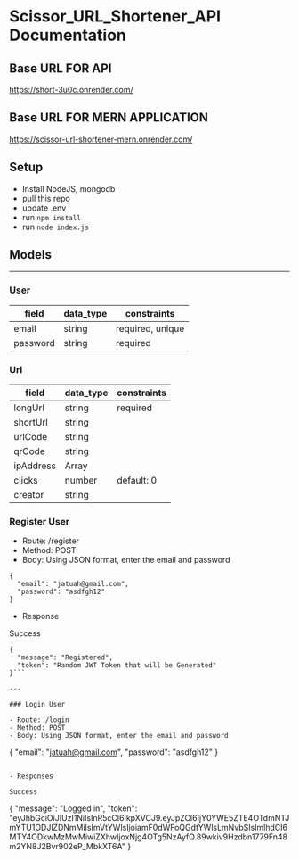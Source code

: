 # Scissor_URL_Shortener_API Documentation

## Base URL FOR API

https://short-3u0c.onrender.com/

## Base URL FOR MERN APPLICATION

https://scissor-url-shortener-mern.onrender.com/

## Setup

- Install NodeJS, mongodb
- pull this repo
- update .env
- run `npm install`
- run `node index.js`

## Models

---

### User

| field    | data_type | constraints      |
| -------- | --------- | ---------------- |
| email    | string    | required, unique |
| password | string    | required         |

### Url

| field     | data_type | constraints |
| --------- | --------- | ----------- |
| longUrl   | string    | required    |
| shortUrl  | string    |             |
| urlCode   | string    |             |
| qrCode    | string    |             |
| ipAddress | Array     |             |
| clicks    | number    | default: 0  |
| creator   | string    |             |

### Register User

- Route: /register
- Method: POST
- Body: Using JSON format, enter the email and password

```
{
  "email": "jatuah@gmail.com",
  "password": "asdfgh12"
}

```

- Response

Success

````
{
  "message": "Registered",
  "token": "Random JWT Token that will be Generated"
}```

---

### Login User

- Route: /login
- Method: POST
- Body: Using JSON format, enter the email and password

````

{
"email": "jatuah@gmail.com",
"password": "asdfgh12"
}

```

- Responses

Success

```

{
"message": "Logged in",
"token": "eyJhbGciOiJIUzI1NiIsInR5cCI6IkpXVCJ9.eyJpZCI6IjY0YWE5ZTE4OTdmNTJmYTU1ODJlZDNmMiIsImVtYWlsIjoiamF0dWFoQGdtYWlsLmNvbSIsImlhdCI6MTY4ODkwMzMwMiwiZXhwIjoxNjg4OTg5NzAyfQ.89wkiv9Hzdbn1779Fn48m2YN8J2Bvr902eP_MbkXT6A"
}
